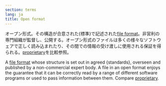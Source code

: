 ```yaml
---
section: terms
lang: ja
title: Open format
---
```


オープン形式。その構造が合意された{標準}で記述された[file format](/glossary/ja/terms/file-format/)。非営利の専門組織が監督し、公開する。オープン形式のファイルは多くの様々なソフトウェアで正しく読み込まれたり、その間での情報の受け渡しに使用される保証を得られる。[proprietary](/glossary/ja/terms/proprietary/)を比較参照。

A [file format](/glossary/en/terms/file-format/) whose structure is set out in agreed {standards}, overseen and published by a non-commercial expert body. A file in an open format enjoys the guarantee that it can be correctly read by a range of different software programs or used to pass information between them. Compare [proprietary](/glossary/en/terms/proprietary/).
